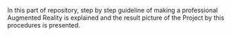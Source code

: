 In this part of repository, step by step guideline of making a professional Augmented Reality is explained and the result picture of the Project by this procedures is presented.
